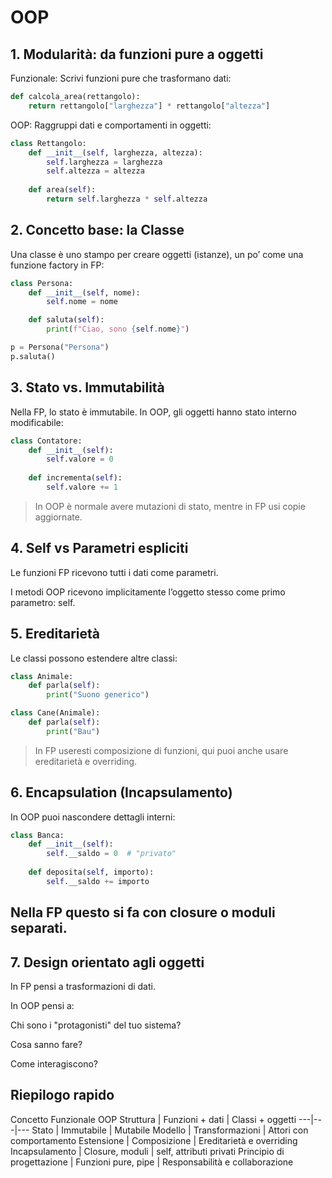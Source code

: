 # OOP
## 1. Modularità: da funzioni pure a oggetti

Funzionale:
Scrivi funzioni pure che trasformano dati:

```python
def calcola_area(rettangolo):
    return rettangolo["larghezza"] * rettangolo["altezza"]
```
OOP:
Raggruppi dati e comportamenti in oggetti:

```python
class Rettangolo:
    def __init__(self, larghezza, altezza):
        self.larghezza = larghezza
        self.altezza = altezza
    
    def area(self):
        return self.larghezza * self.altezza
```
## 2. Concetto base: la Classe
Una classe è uno stampo per creare oggetti (istanze), un po’ come una funzione factory in FP:

```python
class Persona:
    def __init__(self, nome):
        self.nome = nome

    def saluta(self):
        print(f"Ciao, sono {self.nome}")

p = Persona("Persona")
p.saluta()
```
## 3. Stato vs. Immutabilità
Nella FP, lo stato è immutabile. In OOP, gli oggetti hanno stato interno modificabile:

```python
class Contatore:
    def __init__(self):
        self.valore = 0
    
    def incrementa(self):
        self.valore += 1
```
> In OOP è normale avere mutazioni di stato, mentre in FP usi copie aggiornate.

## 4. Self vs Parametri espliciti
Le funzioni FP ricevono tutti i dati come parametri.

I metodi OOP ricevono implicitamente l’oggetto stesso come primo parametro: self.

## 5. Ereditarietà
Le classi possono estendere altre classi:

```python
class Animale:
    def parla(self):
        print("Suono generico")

class Cane(Animale):
    def parla(self):
        print("Bau")
```
> In FP useresti composizione di funzioni, qui puoi anche usare ereditarietà e overriding.

## 6. Encapsulation (Incapsulamento)
In OOP puoi nascondere dettagli interni:

```python
class Banca:
    def __init__(self):
        self.__saldo = 0  # "privato"
    
    def deposita(self, importo):
        self.__saldo += importo
```
## Nella FP questo si fa con closure o moduli separati.

## 7. Design orientato agli oggetti
In FP pensi a trasformazioni di dati.

In OOP pensi a:

Chi sono i "protagonisti" del tuo sistema?

Cosa sanno fare?

Come interagiscono?

## Riepilogo rapido

Concetto Funzionale OOP
Struttura | Funzioni + dati | Classi + oggetti
---|---|---
Stato | Immutabile | Mutabile
Modello | Transformazioni | Attori con comportamento
Estensione | Composizione | Ereditarietà e overriding
Incapsulamento | Closure, moduli | self, attributi privati
Principio di progettazione | Funzioni pure, pipe | Responsabilità e collaborazione
